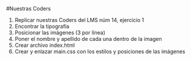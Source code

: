 #Nuestras Coders
1. Replicar nuestras Coders del LMS núm 14, ejercicio 1
2. Encontrar la tipografía
3. Posicionar las imágenes (3 por línea)
4. Poner el nombre y apellido de cada una dentro de la imagen
5. Crear archivo index.html
6. Crear y enlazar main.css con los estilos y posiciones de las imágenes
